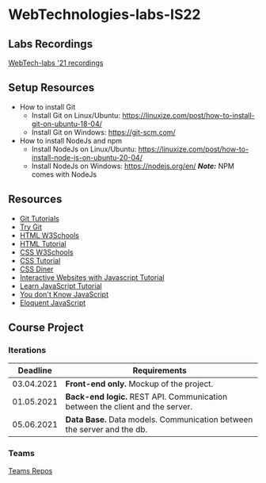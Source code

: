 # WebTechnologies-labs-IS22
## Labs Recordings
[WebTech-labs '21 recordings](https://drive.google.com/drive/folders/1cBoLKzPiDvdhuGxHicBSxKc5foKaUnZE?usp=sharing)

## Setup Resources
- How to install Git
  - Install Git on Linux/Ubuntu: https://linuxize.com/post/how-to-install-git-on-ubuntu-18-04/
  - Install Git on Windows: https://git-scm.com/
- How to install NodeJs and npm 
  - Install NodeJs on Linux/Ubuntu: https://linuxize.com/post/how-to-install-node-js-on-ubuntu-20-04/
  - Install NodeJs on Windows: https://nodejs.org/en/
**_Note:_** NPM comes with NodeJs


## Resources
- [Git Tutorials](https://www.atlassian.com/git/tutorials)
- [Try Git](https://try.github.io/)
- [HTML W3Schools](https://www.w3schools.com/html/default.asp)
- [HTML Tutorial](https://www.codecademy.com/learn/learn-html)
- [CSS W3Schools](https://www.w3schools.com/css/)
- [CSS Tutorial](https://www.codecademy.com/learn/learn-css)
- [CSS Diner](https://flukeout.github.io/)
- [Interactive Websites with Javascript Tutorial](https://www.codecademy.com/learn/build-interactive-websites)
- [Learn JavaScript Tutorial](https://www.codecademy.com/learn/introduction-to-javascript)
- [You don't Know JavaScript](https://github.com/getify/You-Dont-Know-JS/blob/2nd-ed/get-started/README.md)
- [Eloquent JavaScript](https://github.com/amilajack/reading/blob/master/JavaScript/Eloquent%20JavaScript.pdf)

## Course Project
### Iterations
Deadline | Requirements
--- | --- 
03.04.2021 | **Front-end only.** Mockup of the project.
01.05.2021 | **Back-end logic.** REST API. Communication between the client and the server.
05.06.2021 | **Data Base.** Data models. Communication between the server and the db.

### Teams
[Teams Repos](https://docs.google.com/spreadsheets/d/1G9uV8Bo3gi3HeDGNw5G-6Ncf09n8azE7aNyNyHC-1tk/edit?usp=sharing)

